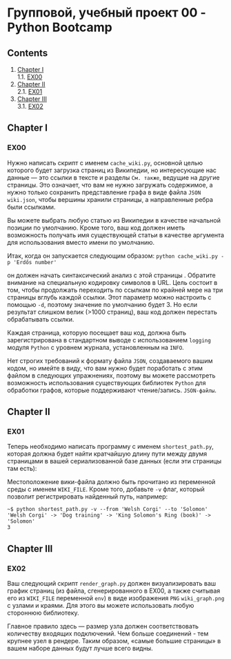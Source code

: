 # Групповой, учебный проект 00 - Python Bootcamp

## Contents

1. [Chapter I](#chapter-i) \
    1.1. [EX00](#ex00)
2. [Chapter II](#chapter-ii) \
    2.1. [EX01](#ex01)
3. [Chapter III](#chapter-iii) \
    3.1. [EX02](#ex02)

## Chapter I
### EX00

Нужно написать скрипт с именем `cache_wiki.py`, основной целью которого будет загрузка страниц из Википедии, 
но интересующие нас данные — это ссылки в тексте и разделы `См. также`, ведущие на другие страницы. 
Это означает, что вам не нужно загружать содержимое, а нужно только сохранить представление графа в виде файла `JSON wiki.json`, 
чтобы вершины хранили страницы, а направленные ребра были ссылками.

Вы можете выбрать любую статью из Википедии в качестве начальной позиции по умолчанию. Кроме того, ваш код должен иметь 
возможность получать имя существующей статьи в качестве аргумента для использования вместо имени по умолчанию. 

Итак, когда он запускается следующим образом:
`python cache_wiki.py -p 'Erdős number'`

он должен начать синтаксический анализ с этой страницы . Обратите внимание на специальную кодировку символов в URL.
Цель состоит в том, чтобы продолжать переходить по ссылкам по крайней мере на три страницы вглубь каждой ссылки. Этот параметр можно настроить с помощью 
`-d`, поэтому значение по умолчанию будет 3. Но если результат слишком велик (>1000 страниц), ваш код должен перестать 
обрабатывать ссылки.

Каждая страница, которую посещает ваш код, должна быть зарегистрирована в стандартном выводе с использованием `logging`
модуля `Python` с уровнем журнала, установленным на `INFO`.

Нет строгих требований к формату файла `JSON`, создаваемого вашим кодом, но имейте в виду, что вам нужно будет 
поработать с этим файлом в следующих упражнениях, поэтому вы можете рассмотреть возможность использования существующих 
библиотек `Python` для обработки графов, которые поддерживают чтение/запись. `JSON-файлы`.

## Chapter II
### EX01

Теперь необходимо написать программу с именем `shortest_path.py`, которая должна будет найти кратчайшую 
длину пути между двумя страницами в вашей сериализованной базе данных (если эти страницы там есть):

Местоположение вики-файла должно быть прочитано из переменной среды с именем `WIKI_FILE`.
Кроме того, добавьте `-v` флаг, который позволит регистрировать найденный путь, например:

```
~$ python shortest_path.py -v --from 'Welsh Corgi' --to 'Solomon'
'Welsh Corgi' -> 'Dog training' -> 'King Solomon's Ring (book)' -> 'Solomon'
3
```

## Chapter III
### EX02

Ваш следующий скрипт `render_graph.py` должен визуализировать ваш график страниц (из файла, сгенерированного в EX00, 
а также считывая его из `WIKI_FILE` переменной `env`) в виде изображения `PNG` `wiki_graph.png` с узлами и краями. 
Для этого вы можете использовать любую стороннюю библиотеку.

Главное правило здесь — размер узла должен соответствовать количеству входящих подключений. 
Чем больше соединений - тем крупнее узел в рендере. Таким образом, «самые большие страницы» в вашем наборе данных 
будут лучше всего видны.
